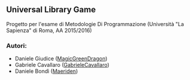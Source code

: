 ## Universal Library Game

Progetto per l'esame di Metodologie Di Programmazione (Università "La Sapienza" di Roma, AA 2015/2016)

### Autori:
- Daniele Giudice ([MagicGreenDragon](https://github.com/MagicGreenDragon/))
- Gabriele Cavallaro ([GabrieleCavallaro](https://github.com/GabrieleCavallaro/))
- Daniele Bondì ([Maeriden](https://github.com/Maeriden/))
